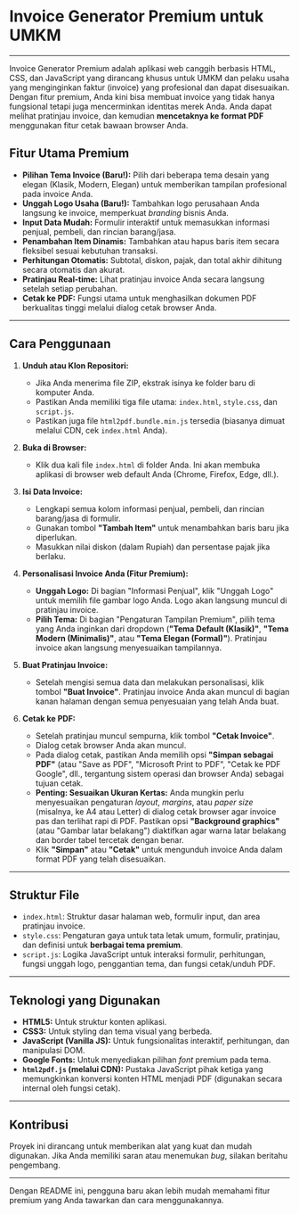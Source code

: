 
# Invoice Generator Premium untuk UMKM

---

Invoice Generator Premium adalah aplikasi web canggih berbasis HTML, CSS, dan JavaScript yang dirancang khusus untuk UMKM dan pelaku usaha yang menginginkan faktur (invoice) yang profesional dan dapat disesuaikan. Dengan fitur premium, Anda kini bisa membuat invoice yang tidak hanya fungsional tetapi juga mencerminkan identitas merek Anda. Anda dapat melihat pratinjau invoice, dan kemudian **mencetaknya ke format PDF** menggunakan fitur cetak bawaan browser Anda.

## Fitur Utama Premium

* **Pilihan Tema Invoice (Baru!):** Pilih dari beberapa tema desain yang elegan (Klasik, Modern, Elegan) untuk memberikan tampilan profesional pada invoice Anda.
* **Unggah Logo Usaha (Baru!):** Tambahkan logo perusahaan Anda langsung ke invoice, memperkuat *branding* bisnis Anda.
* **Input Data Mudah:** Formulir interaktif untuk memasukkan informasi penjual, pembeli, dan rincian barang/jasa.
* **Penambahan Item Dinamis:** Tambahkan atau hapus baris item secara fleksibel sesuai kebutuhan transaksi.
* **Perhitungan Otomatis:** Subtotal, diskon, pajak, dan total akhir dihitung secara otomatis dan akurat.
* **Pratinjau Real-time:** Lihat pratinjau invoice Anda secara langsung setelah setiap perubahan.
* **Cetak ke PDF:** Fungsi utama untuk menghasilkan dokumen PDF berkualitas tinggi melalui dialog cetak browser Anda.

---

## Cara Penggunaan

1.  **Unduh atau Klon Repositori:**
    * Jika Anda menerima file ZIP, ekstrak isinya ke folder baru di komputer Anda.
    * Pastikan Anda memiliki tiga file utama: `index.html`, `style.css`, dan `script.js`.
    * Pastikan juga file `html2pdf.bundle.min.js` tersedia (biasanya dimuat melalui CDN, cek `index.html` Anda).

2.  **Buka di Browser:**
    * Klik dua kali file `index.html` di folder Anda. Ini akan membuka aplikasi di browser web default Anda (Chrome, Firefox, Edge, dll.).

3.  **Isi Data Invoice:**
    * Lengkapi semua kolom informasi penjual, pembeli, dan rincian barang/jasa di formulir.
    * Gunakan tombol **"Tambah Item"** untuk menambahkan baris baru jika diperlukan.
    * Masukkan nilai diskon (dalam Rupiah) dan persentase pajak jika berlaku.

4.  **Personalisasi Invoice Anda (Fitur Premium):**
    * **Unggah Logo:** Di bagian "Informasi Penjual", klik "Unggah Logo" untuk memilih file gambar logo Anda. Logo akan langsung muncul di pratinjau invoice.
    * **Pilih Tema:** Di bagian "Pengaturan Tampilan Premium", pilih tema yang Anda inginkan dari dropdown (**"Tema Default (Klasik)"**, **"Tema Modern (Minimalis)"**, atau **"Tema Elegan (Formal)"**). Pratinjau invoice akan langsung menyesuaikan tampilannya.

5.  **Buat Pratinjau Invoice:**
    * Setelah mengisi semua data dan melakukan personalisasi, klik tombol **"Buat Invoice"**. Pratinjau invoice Anda akan muncul di bagian kanan halaman dengan semua penyesuaian yang telah Anda buat.

6.  **Cetak ke PDF:**
    * Setelah pratinjau muncul sempurna, klik tombol **"Cetak Invoice"**.
    * Dialog cetak browser Anda akan muncul.
    * Pada dialog cetak, pastikan Anda memilih opsi **"Simpan sebagai PDF"** (atau "Save as PDF", "Microsoft Print to PDF", "Cetak ke PDF Google", dll., tergantung sistem operasi dan browser Anda) sebagai tujuan cetak.
    * **Penting: Sesuaikan Ukuran Kertas:** Anda mungkin perlu menyesuaikan pengaturan *layout*, *margins*, atau *paper size* (misalnya, ke A4 atau Letter) di dialog cetak browser agar invoice pas dan terlihat rapi di PDF. Pastikan opsi **"Background graphics"** (atau "Gambar latar belakang") diaktifkan agar warna latar belakang dan border tabel tercetak dengan benar.
    * Klik **"Simpan"** atau **"Cetak"** untuk mengunduh invoice Anda dalam format PDF yang telah disesuaikan.

---

## Struktur File

* `index.html`: Struktur dasar halaman web, formulir input, dan area pratinjau invoice.
* `style.css`: Pengaturan gaya untuk tata letak umum, formulir, pratinjau, dan definisi untuk **berbagai tema premium**.
* `script.js`: Logika JavaScript untuk interaksi formulir, perhitungan, fungsi unggah logo, penggantian tema, dan fungsi cetak/unduh PDF.

---

## Teknologi yang Digunakan

* **HTML5:** Untuk struktur konten aplikasi.
* **CSS3:** Untuk styling dan tema visual yang berbeda.
* **JavaScript (Vanilla JS):** Untuk fungsionalitas interaktif, perhitungan, dan manipulasi DOM.
* **Google Fonts:** Untuk menyediakan pilihan *font* premium pada tema.
* **`html2pdf.js` (melalui CDN):** Pustaka JavaScript pihak ketiga yang memungkinkan konversi konten HTML menjadi PDF (digunakan secara internal oleh fungsi cetak).

---

## Kontribusi

Proyek ini dirancang untuk memberikan alat yang kuat dan mudah digunakan. Jika Anda memiliki saran atau menemukan *bug*, silakan beritahu pengembang.

---

Dengan README ini, pengguna baru akan lebih mudah memahami fitur premium yang Anda tawarkan dan cara menggunakannya.
